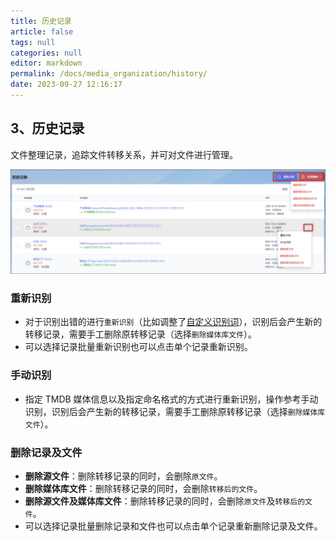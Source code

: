 ```yaml
---
title: 历史记录
article: false
tags: null
categories: null
editor: markdown
permalink: /docs/media_organization/history/
date: 2023-09-27 12:16:17
---
```

## 3、历史记录

文件整理记录，追踪文件转移关系，并可对文件进行管理。

![0303.png](./images/0303.png)

### 重新识别

- 对于识别出错的进行`重新识别`（比如调整了[自定义识别词](/docs/setting/customwords/)），识别后会产生新的转移记录，需要手工删除原转移记录（选择`删除媒体库文件`）。
- 可以选择记录批量重新识别也可以点击单个记录重新识别。

### 手动识别

- 指定 TMDB 媒体信息以及指定命名格式的方式进行重新识别，操作参考手动识别，识别后会产生新的转移记录，需要手工删除原转移记录（选择`删除媒体库文件`）。

### 删除记录及文件

- **删除源文件**：删除转移记录的同时，会删除`原文件`。
- **删除媒体库文件**：删除转移记录的同时，会删除`转移后的文件`。
- **删除源文件及媒体库文件**：删除转移记录的同时，会删除`原文件`及`转移后的文件`。
- 可以选择记录批量删除记录和文件也可以点击单个记录重新删除记录及文件。
